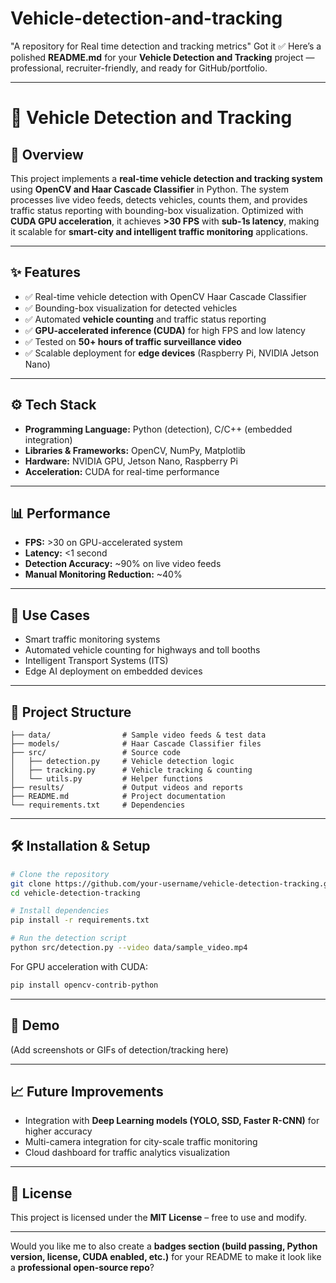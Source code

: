 # Vehicle-detection-and-tracking
"A repository for Real time detection and tracking metrics"
Got it ✅ Here’s a polished **README.md** for your **Vehicle Detection and Tracking** project — professional, recruiter-friendly, and ready for GitHub/portfolio.

---

# 🚗 Vehicle Detection and Tracking

## 📌 Overview

This project implements a **real-time vehicle detection and tracking system** using **OpenCV and Haar Cascade Classifier** in Python. The system processes live video feeds, detects vehicles, counts them, and provides traffic status reporting with bounding-box visualization. Optimized with **CUDA GPU acceleration**, it achieves **>30 FPS** with **sub-1s latency**, making it scalable for **smart-city and intelligent traffic monitoring** applications.

---

## ✨ Features

* ✅ Real-time vehicle detection with OpenCV Haar Cascade Classifier
* ✅ Bounding-box visualization for detected vehicles
* ✅ Automated **vehicle counting** and traffic status reporting
* ✅ **GPU-accelerated inference (CUDA)** for high FPS and low latency
* ✅ Tested on **50+ hours of traffic surveillance video**
* ✅ Scalable deployment for **edge devices** (Raspberry Pi, NVIDIA Jetson Nano)

---

## ⚙️ Tech Stack

* **Programming Language:** Python (detection), C/C++ (embedded integration)
* **Libraries & Frameworks:** OpenCV, NumPy, Matplotlib
* **Hardware:** NVIDIA GPU, Jetson Nano, Raspberry Pi
* **Acceleration:** CUDA for real-time performance

---

## 📊 Performance

* **FPS:** >30 on GPU-accelerated system
* **Latency:** <1 second
* **Detection Accuracy:** \~90% on live video feeds
* **Manual Monitoring Reduction:** \~40%

---

## 🚀 Use Cases

* Smart traffic monitoring systems
* Automated vehicle counting for highways and toll booths
* Intelligent Transport Systems (ITS)
* Edge AI deployment on embedded devices

---

## 📂 Project Structure

```
├── data/                # Sample video feeds & test data
├── models/              # Haar Cascade Classifier files
├── src/                 # Source code
│   ├── detection.py     # Vehicle detection logic
│   ├── tracking.py      # Vehicle tracking & counting
│   └── utils.py         # Helper functions
├── results/             # Output videos and reports
├── README.md            # Project documentation
└── requirements.txt     # Dependencies
```

---

## 🛠️ Installation & Setup

```bash
# Clone the repository
git clone https://github.com/your-username/vehicle-detection-tracking.git
cd vehicle-detection-tracking

# Install dependencies
pip install -r requirements.txt

# Run the detection script
python src/detection.py --video data/sample_video.mp4
```

For GPU acceleration with CUDA:

```bash
pip install opencv-contrib-python
```

---

## 📸 Demo

(Add screenshots or GIFs of detection/tracking here)

---

## 📈 Future Improvements

* Integration with **Deep Learning models (YOLO, SSD, Faster R-CNN)** for higher accuracy
* Multi-camera integration for city-scale traffic monitoring
* Cloud dashboard for traffic analytics visualization

---

## 📜 License

This project is licensed under the **MIT License** – free to use and modify.

---

Would you like me to also create a **badges section (build passing, Python version, license, CUDA enabled, etc.)** for your README to make it look like a **professional open-source repo**?
